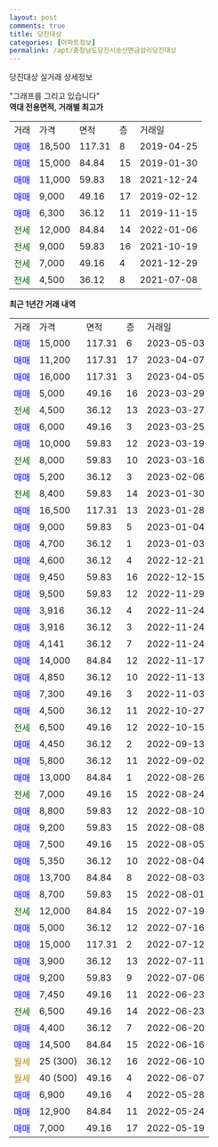 ```yaml
---
layout: post
comments: true
title: 당진대상
categories: [아파트정보]
permalink: /apt/충청남도당진시송산면금암리당진대상
---
```


당진대상 실거래 상세정보

<script type="text/javascript">
  google.charts.load('current', {'packages':['line', 'corechart']});
  google.charts.setOnLoadCallback(drawChart);

  function drawChart() {
    var data = new google.visualization.DataTable();
    data.addColumn('date', '거래일');
    data.addColumn('number', "매매");
    data.addColumn('number', "전세");
    data.addColumn('number', "전매");

    data.addRows([[new Date(Date.parse("2023-05-03")), 15000, null, null], [new Date(Date.parse("2023-04-07")), 11200, null, null], [new Date(Date.parse("2023-04-05")), 16000, null, null], [new Date(Date.parse("2023-03-29")), 5000, null, null], [new Date(Date.parse("2023-03-27")), null, 4500, null], [new Date(Date.parse("2023-03-25")), 6000, null, null], [new Date(Date.parse("2023-03-19")), 10000, null, null], [new Date(Date.parse("2023-03-16")), null, 8000, null], [new Date(Date.parse("2023-02-06")), 5200, null, null], [new Date(Date.parse("2023-01-30")), null, 8400, null], [new Date(Date.parse("2023-01-28")), 16500, null, null], [new Date(Date.parse("2023-01-04")), 9000, null, null], [new Date(Date.parse("2023-01-03")), 4700, null, null], [new Date(Date.parse("2022-12-21")), 4600, null, null], [new Date(Date.parse("2022-12-15")), 9450, null, null], [new Date(Date.parse("2022-11-29")), 9500, null, null], [new Date(Date.parse("2022-11-24")), 3916, null, null], [new Date(Date.parse("2022-11-24")), 3916, null, null], [new Date(Date.parse("2022-11-24")), 4141, null, null], [new Date(Date.parse("2022-11-17")), 14000, null, null], [new Date(Date.parse("2022-11-13")), 4850, null, null], [new Date(Date.parse("2022-11-03")), 7300, null, null], [new Date(Date.parse("2022-10-27")), 4500, null, null], [new Date(Date.parse("2022-10-15")), null, 6500, null], [new Date(Date.parse("2022-09-13")), 4450, null, null], [new Date(Date.parse("2022-09-02")), 5800, null, null], [new Date(Date.parse("2022-08-26")), 13000, null, null], [new Date(Date.parse("2022-08-24")), null, 7000, null], [new Date(Date.parse("2022-08-10")), 8800, null, null], [new Date(Date.parse("2022-08-08")), 9200, null, null], [new Date(Date.parse("2022-08-05")), 7500, null, null], [new Date(Date.parse("2022-08-04")), 5350, null, null], [new Date(Date.parse("2022-08-03")), 13700, null, null], [new Date(Date.parse("2022-08-01")), 8700, null, null], [new Date(Date.parse("2022-07-19")), null, 12000, null], [new Date(Date.parse("2022-07-16")), 5000, null, null], [new Date(Date.parse("2022-07-12")), 15000, null, null], [new Date(Date.parse("2022-07-11")), 3900, null, null], [new Date(Date.parse("2022-07-06")), 9200, null, null], [new Date(Date.parse("2022-06-23")), 7450, null, null], [new Date(Date.parse("2022-06-23")), null, 6500, null], [new Date(Date.parse("2022-06-20")), 4400, null, null], [new Date(Date.parse("2022-06-16")), 14500, null, null], [new Date(Date.parse("2022-06-10")), null, null, null], [new Date(Date.parse("2022-06-07")), null, null, null], [new Date(Date.parse("2022-05-28")), 6900, null, null], [new Date(Date.parse("2022-05-24")), 12900, null, null], [new Date(Date.parse("2022-05-19")), 7000, null, null]]);

    var options = {
      hAxis: {
        format: 'yyyy/MM/dd'
      },    
      lineWidth: 0,
      pointsVisible: true,    
      title: '최근 1년간 유형별 실거래가 분포',
      legend: { position: 'bottom' }
    };

    var formatter = new google.visualization.NumberFormat({pattern:'###,###'} );
    formatter.format(data, 1);
    formatter.format(data, 2);
    
    setTimeout(function() {
        var chart = new google.visualization.LineChart(document.getElementById('columnchart_material'));
        chart.draw(data, (options));
        document.getElementById('loading').style.display = 'none';
    }, 200);
  }
</script>


<div id="loading" style="z-index:20; display: block; margin-left: 0px">"그래프를 그리고 있습니다"</div>
<div id="columnchart_material" style="width: 95%; margin-left: 0px; display: block"></div>
<!-- contents start -->
<b>역대 전용면적, 거래별 최고가</b>
<table class="sortable">
    <tr>
      <td>거래</td>
      <td>가격</td>
      <td>면적</td>
      <td>층</td>
      <td>거래일</td>
    </tr>
        <tr>
          <td><a style="color: blue">매매</a></td>
          <td>18,500</td>
          <td>117.31</td>
          <td>8</td>
          <td>2019-04-25</td>
        </tr>            <tr>
          <td><a style="color: blue">매매</a></td>
          <td>15,000</td>
          <td>84.84</td>
          <td>15</td>
          <td>2019-01-30</td>
        </tr>            <tr>
          <td><a style="color: blue">매매</a></td>
          <td>11,000</td>
          <td>59.83</td>
          <td>18</td>
          <td>2021-12-24</td>
        </tr>            <tr>
          <td><a style="color: blue">매매</a></td>
          <td>9,000</td>
          <td>49.16</td>
          <td>17</td>
          <td>2019-02-12</td>
        </tr>            <tr>
          <td><a style="color: blue">매매</a></td>
          <td>6,300</td>
          <td>36.12</td>
          <td>11</td>
          <td>2019-11-15</td>
        </tr>        
        <tr>
              <td><a style="color: darkgreen">전세</a></td>
              <td>12,000</td>
              <td>84.84</td>
              <td>14</td>
              <td>2022-01-06</td>
            </tr>            <tr>
              <td><a style="color: darkgreen">전세</a></td>
              <td>9,000</td>
              <td>59.83</td>
              <td>16</td>
              <td>2021-10-19</td>
            </tr>            <tr>
              <td><a style="color: darkgreen">전세</a></td>
              <td>7,000</td>
              <td>49.16</td>
              <td>4</td>
              <td>2021-12-29</td>
            </tr>            <tr>
              <td><a style="color: darkgreen">전세</a></td>
              <td>4,500</td>
              <td>36.12</td>
              <td>8</td>
              <td>2021-07-08</td>
            </tr>        
    
</table>

<b>최근 1년간 거래 내역</b>

<table class="sortable">
    <tr>
      <td>거래</td>
      <td>가격</td>
      <td>면적</td>
      <td>층</td>
      <td>거래일</td>
    </tr>
    <tr>
      <td><a style="color: blue">매매</a></td>
      <td>15,000</td>
      <td>117.31</td>
      <td>6</td>
      <td>2023-05-03</td>
    </tr>          <tr>
      <td><a style="color: blue">매매</a></td>
      <td>11,200</td>
      <td>117.31</td>
      <td>17</td>
      <td>2023-04-07</td>
    </tr>          <tr>
      <td><a style="color: blue">매매</a></td>
      <td>16,000</td>
      <td>117.31</td>
      <td>3</td>
      <td>2023-04-05</td>
    </tr>          <tr>
      <td><a style="color: blue">매매</a></td>
      <td>5,000</td>
      <td>49.16</td>
      <td>16</td>
      <td>2023-03-29</td>
    </tr>          <tr>
      <td><a style="color: darkgreen">전세</a></td>
      <td>4,500</td>
      <td>36.12</td>
      <td>13</td>
      <td>2023-03-27</td>
    </tr>          <tr>
      <td><a style="color: blue">매매</a></td>
      <td>6,000</td>
      <td>49.16</td>
      <td>3</td>
      <td>2023-03-25</td>
    </tr>          <tr>
      <td><a style="color: blue">매매</a></td>
      <td>10,000</td>
      <td>59.83</td>
      <td>12</td>
      <td>2023-03-19</td>
    </tr>          <tr>
      <td><a style="color: darkgreen">전세</a></td>
      <td>8,000</td>
      <td>59.83</td>
      <td>10</td>
      <td>2023-03-16</td>
    </tr>          <tr>
      <td><a style="color: blue">매매</a></td>
      <td>5,200</td>
      <td>36.12</td>
      <td>3</td>
      <td>2023-02-06</td>
    </tr>          <tr>
      <td><a style="color: darkgreen">전세</a></td>
      <td>8,400</td>
      <td>59.83</td>
      <td>14</td>
      <td>2023-01-30</td>
    </tr>          <tr>
      <td><a style="color: blue">매매</a></td>
      <td>16,500</td>
      <td>117.31</td>
      <td>13</td>
      <td>2023-01-28</td>
    </tr>          <tr>
      <td><a style="color: blue">매매</a></td>
      <td>9,000</td>
      <td>59.83</td>
      <td>5</td>
      <td>2023-01-04</td>
    </tr>          <tr>
      <td><a style="color: blue">매매</a></td>
      <td>4,700</td>
      <td>36.12</td>
      <td>1</td>
      <td>2023-01-03</td>
    </tr>          <tr>
      <td><a style="color: blue">매매</a></td>
      <td>4,600</td>
      <td>36.12</td>
      <td>4</td>
      <td>2022-12-21</td>
    </tr>          <tr>
      <td><a style="color: blue">매매</a></td>
      <td>9,450</td>
      <td>59.83</td>
      <td>16</td>
      <td>2022-12-15</td>
    </tr>          <tr>
      <td><a style="color: blue">매매</a></td>
      <td>9,500</td>
      <td>59.83</td>
      <td>12</td>
      <td>2022-11-29</td>
    </tr>          <tr>
      <td><a style="color: blue">매매</a></td>
      <td>3,916</td>
      <td>36.12</td>
      <td>4</td>
      <td>2022-11-24</td>
    </tr>          <tr>
      <td><a style="color: blue">매매</a></td>
      <td>3,916</td>
      <td>36.12</td>
      <td>3</td>
      <td>2022-11-24</td>
    </tr>          <tr>
      <td><a style="color: blue">매매</a></td>
      <td>4,141</td>
      <td>36.12</td>
      <td>7</td>
      <td>2022-11-24</td>
    </tr>          <tr>
      <td><a style="color: blue">매매</a></td>
      <td>14,000</td>
      <td>84.84</td>
      <td>12</td>
      <td>2022-11-17</td>
    </tr>          <tr>
      <td><a style="color: blue">매매</a></td>
      <td>4,850</td>
      <td>36.12</td>
      <td>10</td>
      <td>2022-11-13</td>
    </tr>          <tr>
      <td><a style="color: blue">매매</a></td>
      <td>7,300</td>
      <td>49.16</td>
      <td>3</td>
      <td>2022-11-03</td>
    </tr>          <tr>
      <td><a style="color: blue">매매</a></td>
      <td>4,500</td>
      <td>36.12</td>
      <td>11</td>
      <td>2022-10-27</td>
    </tr>          <tr>
      <td><a style="color: darkgreen">전세</a></td>
      <td>6,500</td>
      <td>49.16</td>
      <td>12</td>
      <td>2022-10-15</td>
    </tr>          <tr>
      <td><a style="color: blue">매매</a></td>
      <td>4,450</td>
      <td>36.12</td>
      <td>2</td>
      <td>2022-09-13</td>
    </tr>          <tr>
      <td><a style="color: blue">매매</a></td>
      <td>5,800</td>
      <td>36.12</td>
      <td>11</td>
      <td>2022-09-02</td>
    </tr>          <tr>
      <td><a style="color: blue">매매</a></td>
      <td>13,000</td>
      <td>84.84</td>
      <td>1</td>
      <td>2022-08-26</td>
    </tr>          <tr>
      <td><a style="color: darkgreen">전세</a></td>
      <td>7,000</td>
      <td>49.16</td>
      <td>15</td>
      <td>2022-08-24</td>
    </tr>          <tr>
      <td><a style="color: blue">매매</a></td>
      <td>8,800</td>
      <td>59.83</td>
      <td>12</td>
      <td>2022-08-10</td>
    </tr>          <tr>
      <td><a style="color: blue">매매</a></td>
      <td>9,200</td>
      <td>59.83</td>
      <td>15</td>
      <td>2022-08-08</td>
    </tr>          <tr>
      <td><a style="color: blue">매매</a></td>
      <td>7,500</td>
      <td>49.16</td>
      <td>15</td>
      <td>2022-08-05</td>
    </tr>          <tr>
      <td><a style="color: blue">매매</a></td>
      <td>5,350</td>
      <td>36.12</td>
      <td>10</td>
      <td>2022-08-04</td>
    </tr>          <tr>
      <td><a style="color: blue">매매</a></td>
      <td>13,700</td>
      <td>84.84</td>
      <td>8</td>
      <td>2022-08-03</td>
    </tr>          <tr>
      <td><a style="color: blue">매매</a></td>
      <td>8,700</td>
      <td>59.83</td>
      <td>15</td>
      <td>2022-08-01</td>
    </tr>          <tr>
      <td><a style="color: darkgreen">전세</a></td>
      <td>12,000</td>
      <td>84.84</td>
      <td>15</td>
      <td>2022-07-19</td>
    </tr>          <tr>
      <td><a style="color: blue">매매</a></td>
      <td>5,000</td>
      <td>36.12</td>
      <td>12</td>
      <td>2022-07-16</td>
    </tr>          <tr>
      <td><a style="color: blue">매매</a></td>
      <td>15,000</td>
      <td>117.31</td>
      <td>2</td>
      <td>2022-07-12</td>
    </tr>          <tr>
      <td><a style="color: blue">매매</a></td>
      <td>3,900</td>
      <td>36.12</td>
      <td>13</td>
      <td>2022-07-11</td>
    </tr>          <tr>
      <td><a style="color: blue">매매</a></td>
      <td>9,200</td>
      <td>59.83</td>
      <td>9</td>
      <td>2022-07-06</td>
    </tr>          <tr>
      <td><a style="color: blue">매매</a></td>
      <td>7,450</td>
      <td>49.16</td>
      <td>11</td>
      <td>2022-06-23</td>
    </tr>          <tr>
      <td><a style="color: darkgreen">전세</a></td>
      <td>6,500</td>
      <td>49.16</td>
      <td>14</td>
      <td>2022-06-23</td>
    </tr>          <tr>
      <td><a style="color: blue">매매</a></td>
      <td>4,400</td>
      <td>36.12</td>
      <td>7</td>
      <td>2022-06-20</td>
    </tr>          <tr>
      <td><a style="color: blue">매매</a></td>
      <td>14,500</td>
      <td>84.84</td>
      <td>15</td>
      <td>2022-06-16</td>
    </tr>          <tr>
      <td><a style="color: darkgoldenrod">월세</a></td>
      <td>25 (300)</td>
      <td>36.12</td>
      <td>16</td>
      <td>2022-06-10</td>
    </tr>          <tr>
      <td><a style="color: darkgoldenrod">월세</a></td>
      <td>40 (500)</td>
      <td>49.16</td>
      <td>4</td>
      <td>2022-06-07</td>
    </tr>          <tr>
      <td><a style="color: blue">매매</a></td>
      <td>6,900</td>
      <td>49.16</td>
      <td>4</td>
      <td>2022-05-28</td>
    </tr>          <tr>
      <td><a style="color: blue">매매</a></td>
      <td>12,900</td>
      <td>84.84</td>
      <td>11</td>
      <td>2022-05-24</td>
    </tr>          <tr>
      <td><a style="color: blue">매매</a></td>
      <td>7,000</td>
      <td>49.16</td>
      <td>17</td>
      <td>2022-05-19</td>
    </tr>      </table>
<!-- contents end -->    

